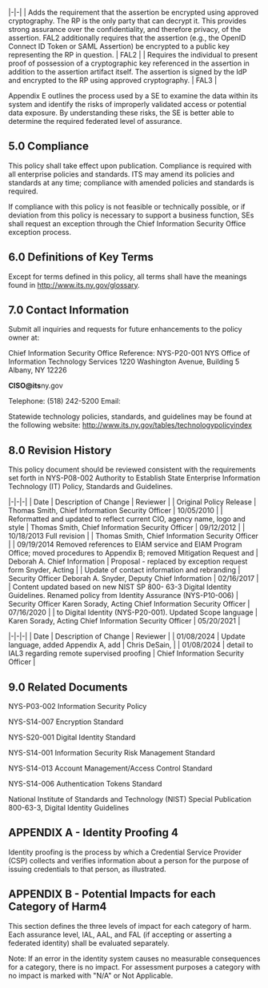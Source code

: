 |-|-|
| Adds the requirement that the assertion be encrypted using approved  cryptography. The RP is the only party that can decrypt it. This provides  strong assurance over the confidentiality, and therefore privacy, of the  assertion. FAL2 additionally requires that the assertion (e.g., the OpenID  Connect ID Token or SAML Assertion) be encrypted to a public key  representing the RP in question. | FAL2 |
| Requires the individual to present proof of possession of a cryptographic  key referenced in the assertion in addition to the assertion artifact itself. The  assertion is signed by the IdP and encrypted to the RP using approved  cryptography. | FAL3 |

Appendix E outlines the process used by a SE to examine the data within its system and identify the risks of improperly validated access or potential data exposure. By understanding these risks, the SE is better able to determine the required federated level of assurance.

## **5.0 Compliance**

This policy shall take effect upon publication. Compliance is required with all enterprise policies and standards. ITS may amend its policies and standards at any time; compliance with amended policies and standards is required.

If compliance with this policy is not feasible or technically possible, or if deviation from this policy is necessary to support a business function, SEs shall request an exception through the Chief Information Security Office exception process.

## **6.0 Definitions of Key Terms**

Except for terms defined in this policy, all terms shall have the meanings found in http://www.its.ny.gov/glossary.

## **7.0 Contact Information**

Submit all inquiries and requests for future enhancements to the policy owner at:

Chief Information Security Office Reference: NYS-P20-001 NYS Office of Information Technology Services 1220 Washington Avenue, Building 5 Albany, NY 12226

**CISO@its**ny.gov

Telephone: (518) 242-5200 Email:

Statewide technology policies, standards, and guidelines may be found at the following website: http://www.its.ny.gov/tables/technologypolicyindex

## **8.0 Revision History**

This policy document should be reviewed consistent with the requirements set forth in NYS-P08-002 Authority to Establish State Enterprise Information Technology (IT) Policy, Standards and Guidelines.

|-|-|-|
| Date | Description of Change | Reviewer |
| Original Policy Release | Thomas Smith,  Chief Information  Security Officer | 10/05/2010 |
| Reformatted and updated to reflect current  CIO, agency name, logo and style | Thomas Smith,  Chief Information  Security Officer | 09/12/2012 |
| 10/18/2013  Full revision | | Thomas Smith,  Chief Information  Security Officer |
| 09/19/2014  Removed references to EIAM service and  EIAM Program Office; moved procedures to  Appendix B; removed Mitigation Request and | Deborah A.  Chief  Information | Proposal - replaced by exception request form  Snyder, Acting |
| Update of contact information and rebranding | Security Officer  Deborah A.  Snyder, Deputy  Chief  Information | 02/16/2017 |
| Content updated based on new NIST SP  800- 63-3 Digital Identity Guidelines.  Renamed policy from Identity Assurance  (NYS-P10-006) | Security  Officer  Karen Sorady,  Acting Chief  Information  Security Officer | 07/16/2020 |
| to Digital Identity (NYS-P20-001).  Updated Scope language | Karen Sorady,  Acting Chief  Information  Security Officer | 05/20/2021 |

|-|-|-|
| Date | Description of Change | Reviewer |
| 01/08/2024 | Update language, added Appendix A, add | Chris DeSain, |
| 01/08/2024 | detail to IAL3 regarding remote supervised  proofing | Chief Information  Security Officer |

## **9.0 Related Documents**

NYS-P03-002 Information Security Policy

NYS-S14-007 Encryption Standard

NYS-S20-001 Digital Identity Standard

NYS-S14-001 Information Security Risk Management Standard

NYS-S14-013 Account Management/Access Control Standard

NYS-S14-006 Authentication Tokens Standard

National Institute of Standards and Technology (NIST) Special Publication 800-63-3, Digital Identity Guidelines

## **APPENDIX A - Identity Proofing 4**

Identity proofing is the process by which a Credential Service Provider (CSP) collects and verifies information about a person for the purpose of issuing credentials to that person, as illustrated.

## **APPENDIX B - Potential Impacts for each Category of Harm4**

This section defines the three levels of impact for each category of harm. Each assurance level, IAL, AAL, and FAL (if accepting or asserting a federated identity) shall be evaluated separately.

Note: If an error in the identity system causes no measurable consequences for a category, there is no impact. For assessment purposes a category with no impact is marked with "N/A" or Not Applicable.
